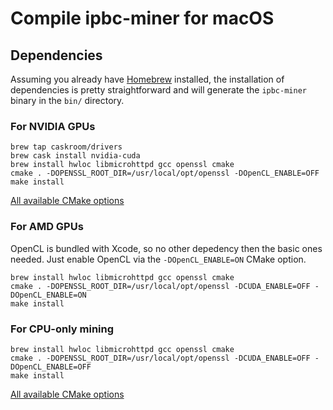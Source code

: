 # Compile **ipbc-miner** for macOS

## Dependencies

Assuming you already have [Homebrew](https://brew.sh) installed, the installation of dependencies is pretty straightforward and will generate the `ipbc-miner` binary in the `bin/` directory.

### For NVIDIA GPUs

```shell
brew tap caskroom/drivers
brew cask install nvidia-cuda
brew install hwloc libmicrohttpd gcc openssl cmake
cmake . -DOPENSSL_ROOT_DIR=/usr/local/opt/openssl -DOpenCL_ENABLE=OFF
make install
```

[All available CMake options](compile.md#nvidia-build-options)

### For AMD GPUs

OpenCL is bundled with Xcode, so no other depedency then the basic ones needed. Just enable OpenCL via the `-DOpenCL_ENABLE=ON` CMake option.

```shell
brew install hwloc libmicrohttpd gcc openssl cmake
cmake . -DOPENSSL_ROOT_DIR=/usr/local/opt/openssl -DCUDA_ENABLE=OFF -DOpenCL_ENABLE=ON
make install
```

### For CPU-only mining

```shell
brew install hwloc libmicrohttpd gcc openssl cmake
cmake . -DOPENSSL_ROOT_DIR=/usr/local/opt/openssl -DCUDA_ENABLE=OFF -DOpenCL_ENABLE=OFF
make install
```

[All available CMake options](compile.md#cpu-build-options)
